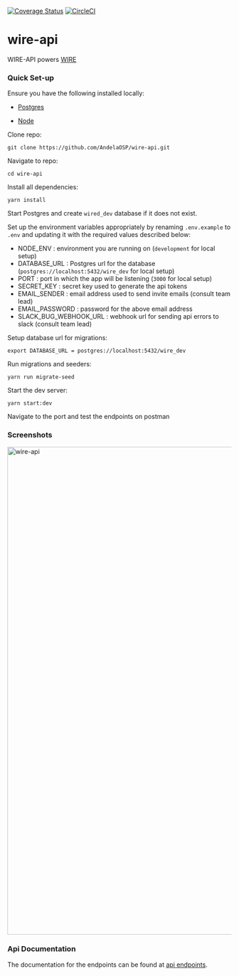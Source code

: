 [![Coverage Status](https://coveralls.io/repos/github/AndelaOSP/wire-api/badge.svg?branch=develop)](https://coveralls.io/github/AndelaOSP/wire-api?branch=develop)
[![CircleCI](https://circleci.com/gh/AndelaOSP/wire-api/tree/develop.svg?style=svg)](https://circleci.com/gh/AndelaOSP/wire-api/tree/develop)

# wire-api

WIRE-API powers [WIRE](https://github.com/AndelaOSP/wire)

### Quick Set-up

Ensure you have the following installed locally:

* [Postgres](https://www.postgresql.org/)

* [Node](https://nodejs.org/en/)

Clone repo:
```
git clone https://github.com/AndelaOSP/wire-api.git
```

Navigate to repo:
```
cd wire-api
```

Install all dependencies:

```
yarn install
```

Start Postgres and create `wired_dev` database if it does not exist.

Set up the environment variables appropriately by renaming `.env.example` to `.env` and updating it with the required values described below:
- NODE_ENV : environment you are running on (`development` for local setup)
- DATABASE_URL : Postgres url for the database (`postgres://localhost:5432/wire_dev` for local setup)
- PORT : port in which the app will be listening (`3000` for local setup)
- SECRET_KEY : secret key used to generate the api tokens
- EMAIL_SENDER : email address used to send invite emails (consult team lead)
- EMAIL_PASSWORD : password for the above email address
- SLACK_BUG_WEBHOOK_URL : webhook url for sending api errors to slack (consult team lead)

Setup database url for migrations:
```
export DATABASE_URL = postgres://localhost:5432/wire_dev
```

Run migrations and seeders:
```
yarn run migrate-seed
```

Start the dev server:

```
yarn start:dev
```

Navigate to the port and test the endpoints on postman

### Screenshots

<img width="1097" alt="wire-api" src="https://user-images.githubusercontent.com/16113214/30543777-f7e5ad12-9c8c-11e7-80e0-b5fd3fa36546.png">

### Api Documentation
The documentation for the endpoints can be found at [api endpoints][a7b389c1].

  [a7b389c1]: https://github.com/AndelaOSP/wire-api/blob/master/docs/endpoints.md "Api Endpoints"
